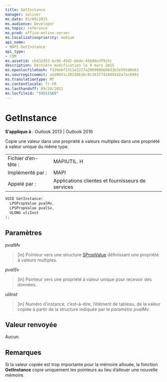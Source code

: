 ```yaml
---
title: GetInstance
manager: soliver
ms.date: 03/09/2015
ms.audience: Developer
ms.topic: reference
ms.prod: office-online-server
ms.localizationpriority: medium
api_name:
- MAPI.GetInstance
api_type:
- COM
ms.assetid: cb432d52-6c96-45d2-bbde-45b0de3f915c
description: Dernière modification le 9 mars 2015
ms.openlocfilehash: f320ebf3311e2227a2969086606d3b3e592d6e63
ms.sourcegitcommit: a1d9041c20256616c9c183f7d1049142a7ac6991
ms.translationtype: MT
ms.contentlocale: fr-FR
ms.lasthandoff: 09/24/2021
ms.locfileid: "59551568"
---
```

# <a name="getinstance"></a>GetInstance

  
  
**S’applique à** : Outlook 2013 | Outlook 2016 
  
Copie une valeur dans une propriété à valeurs multiples dans une propriété à valeur unique du même type. 
  
|||
|:-----|:-----|
|Fichier d’en-tête :  <br/> |MAPIUTIL. H  <br/> |
|Implémenté par :  <br/> |MAPI  <br/> |
|Appelé par :  <br/> |Applications clientes et fournisseurs de services  <br/> |
   
```cpp
VOID GetInstance(
  LPSPropValue pvalMv,
  LPSPropValue pvalSv,
  ULONG uliInst
);
```

## <a name="parameters"></a>Paramètres

 _pvalMv_
  
> [in] Pointeur vers une structure [SPropValue](spropvalue.md) définissant une propriété à valeurs multiples. 
    
 _pvalSv_
  
> [in] Pointeur vers une propriété à valeur unique pour recevoir des données. 
    
 _uliInst_
  
> [in] Numéro d’instance, c’est-à-dire, l’élément de tableau, de la valeur copiée à partir de la structure indiquée par le _paramètre pvalMv._ 
    
## <a name="return-value"></a>Valeur renvoyée

Aucun.
  
## <a name="remarks"></a>Remarques

Si la valeur copiée est trop importante pour la mémoire allouée, la fonction **GetInstance** copie uniquement les pointeurs au lieu d’allouer une nouvelle mémoire. 
  

